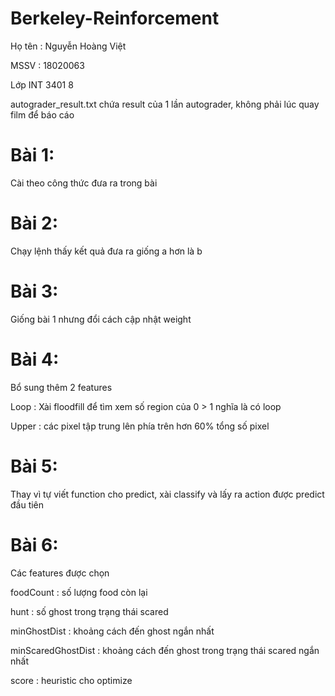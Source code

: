 # Berkeley-Reinforcement

Họ tên : Nguyễn Hoàng Việt

MSSV : 18020063

Lớp INT 3401 8

autograder_result.txt chứa result của 1 lần autograder, không phải lúc quay film để báo cáo

# Bài 1: 

Cài theo công thức đưa ra trong bài

# Bài 2:

Chạy lệnh thấy kết quả đưa ra giống a hơn là b

# Bài 3:

Giống bài 1 nhưng đổi cách cập nhật weight

# Bài 4:

Bổ sung thêm 2 features

Loop : Xài floodfill để tìm xem số region của 0 > 1 nghĩa là có loop

Upper : các pixel tập trung lên phía trên hơn 60% tổng số pixel

# Bài 5:

Thay vì tự viết function cho predict, xài classify và lấy ra action được predict đầu tiên


# Bài 6:

Các features được chọn

foodCount : số lượng food còn lại

hunt : số ghost trong trạng thái scared

minGhostDist : khoảng cách đến ghost ngắn nhất

minScaredGhostDist :  khoảng cách đến ghost trong trạng thái scared ngắn nhất

score : heuristic cho optimize
